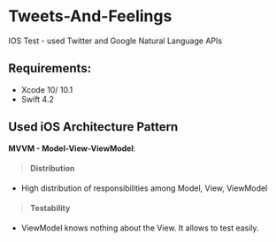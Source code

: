 # Tweets-And-Feelings
IOS Test - used Twitter and Google Natural Language APIs

## Requirements:
- Xcode 10/ 10.1
- Swift 4.2

## Used iOS Architecture Pattern
**MVVM - Model-View-ViewModel**:
> #### Distribution
- High distribution of responsibilities among Model, View, ViewModel
> #### Testability
- ViewModel knows nothing about the View. It allows to test easily.

